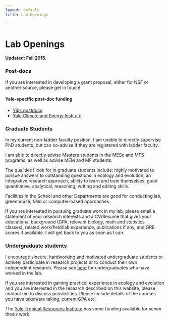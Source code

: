 ```yaml
---
layout: default
title: Lab Openings

---
```


# Lab Openings

**Updated: Fall 2015.**

### Post-docs
If you are interested in developing a grant proposal, either for NSF or another source, please get in touch!

#### Yale-specific post-doc funding

 - [Yibs postdocs](http://yibs.yale.edu/scholar-programs/donnelley-and-yibs-postdoctoral-environmental-fellows/gaylord-donnelley)
 - [Yale Climate and Energy Institute](http://climate.yale.edu/grants-fellowships/postdoctoral-fellowships)


### Graduate Students
In my current non-ladder faculty position, I am unable to directly supervise PhD students, but can co-advise if they are registered with ladder faculty. 

I am able to directly advise Masters students in the MESc and MFS programs, as well as advise MEM and MF students.

The qualities I look for in graduate students include: highly motivated to pursue answers to outstanding questions in ecology and evolution, an integrative research approach, ability to learn and train themselves, good quantitative, analytical, reasoning, writing and editing skills.

Facilities in the School and other Departments are good for conducting lab, greenhouse, field or computer-based approaches.

If you are interested in pursuing graduate work in my lab, please email a statement of your research interests and a CV/Resume that gives your educational background (GPA, relevant biology, math and statistics classes), related work/field/lab experience, publications if any, and GRE scores if available. I will get back to you as soon as I can.


### Undergraduate students
I encourage sincere, hardworking and motivated undergraduate students to actively participate in research projects or to conduct their own independent research. Please see [here](http://www.simonqueenborough.com/people.html) for undergraduates who have worked in the lab.

If you are interested in gaining practical experience in ecology and evolution and you are interested in the research described on this website, please contact me to discuss possibilities. Please include details of the courses you have taken/are taking, current GPA etc.

The [Yale Tropical Resources Institute](http://environment.yale.edu/tri/fellowships/) has some funding available for senior thesis work.

